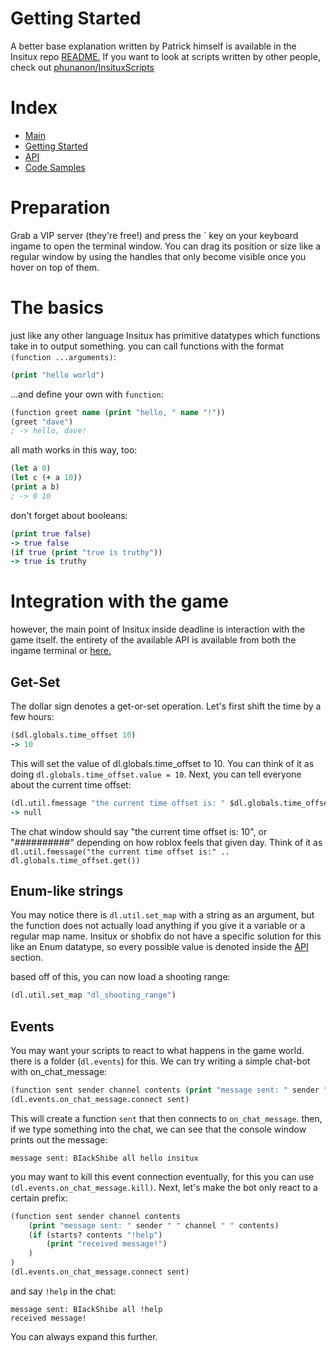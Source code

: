 # Getting Started

A better base explanation written by Patrick himself is available in the Insitux repo [README.](https://github.com/phunanon/Insitux)
If you want to look at scripts written by other people, check out [phunanon/InsituxScripts](https://github.com/phunanon/InsituxScripts/)

# Index

-   [Main](https://blackshibe.github.io/deadline-wiki-data/insitux/Main.html)
-   [Getting Started](https://blackshibe.github.io/deadline-wiki-data/insitux/GettingStarted.html)
-   [API](https://blackshibe.github.io/deadline-wiki-data/insitux/Api.html)
-   [Code Samples](https://blackshibe.github.io/deadline-wiki-data/insitux/Samples.html)

# Preparation

Grab a VIP server (they're free!) and press the ` key on your keyboard ingame to open the terminal window.
You can drag its position or size like a regular window by using the handles that only become visible once you hover on top of them.

# The basics

just like any other language Insitux has primitive datatypes which functions take in to output something.
you can call functions with the format `(function ...arguments)`:

```clj
(print "hello world")
```

...and define your own with `function`:

```clj
(function greet name (print "hello, " name "!"))
(greet "dave")
; -> hello, dave!
```

all math works in this way, too:

```clj
(let a 0)
(let c (+ a 10))
(print a b)
; -> 0 10
```

don't forget about booleans:

```clj
(print true false)
-> true false
(if true (print "true is truthy"))
-> true is truthy
```

# Integration with the game

however, the main point of Insitux inside deadline is interaction with the game itself.
the entirety of the available API is available from both the ingame terminal or [here.](./Api.md)

## Get-Set

The dollar sign denotes a get-or-set operation.
Let's first shift the time by a few hours:

```clj
($dl.globals.time_offset 10)
-> 10
```

This will set the value of dl.globals.time_offset to 10.
You can think of it as doing `dl.globals.time_offset.value = 10`.
Next, you can tell everyone about the current time offset:

```clj
(dl.util.fmessage "the current time offset is: " $dl.globals.time_offset)
-> null
```

The chat window should say "the current time offset is: 10", or "##########" depending on how roblox feels that given day.
Think of it as `dl.util.fmessage("the current time offset is:" .. dl.globals.time_offset.get())`

## Enum-like strings

You may notice there is `dl.util.set_map` with a string as an argument, but the function does not actually load anything if you give it a variable or a regular map name.
Insitux or shobfix do not have a specific solution for this like an Enum datatype, so every possible value is denoted inside the [API](./Api.md) section.

based off of this, you can now load a shooting range:

```clj
(dl.util.set_map "dl_shooting_range")
```

## Events

You may want your scripts to react to what happens in the game world. there is a folder (`dl.events`) for this.
We can try writing a simple chat-bot with on_chat_message:

```clj
(function sent sender channel contents (print "message sent: " sender " " channel " " contents))
(dl.events.on_chat_message.connect sent)
```

This will create a function `sent` that then connects to `on_chat_message`.
then, if we type something into the chat, we can see that the console window prints out the message:

```
message sent: BIackShibe all hello insitux
```

you may want to kill this event connection eventually, for this you can use `(dl.events.on_chat_message.kill)`.
Next, let's make the bot only react to a certain prefix:

```clj
(function sent sender channel contents
    (print "message sent: " sender " " channel " " contents)
    (if (starts? contents "!help")
        (print "received message!")
    )
)
(dl.events.on_chat_message.connect sent)
```

and say `!help` in the chat:

```
message sent: BIackShibe all !help
received message!
```

You can always expand this further.
